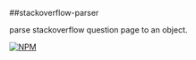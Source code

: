 ##stackoverflow-parser

parse stackoverflow question page to an object.

[![NPM](https://nodei.co/npm/stackoverflow-parser.png?downloads=true&downloadRank=true&stars=true)](https://nodei.co/npm/stackoverflow-parser/)

